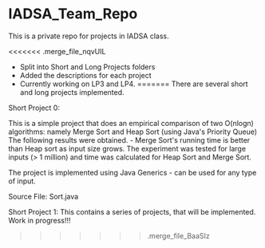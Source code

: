 # IADSA_Team_Repo
This is a private repo for projects in IADSA class.

<<<<<<< .merge_file_nqvUIL
- Split into Short and Long Projects folders
- Added the descriptions for each project
- Currently working on LP3 and LP4.
=======
There are several short and long projects implemented. 

Short Project 0:

This is a simple project that does an empirical comparison of two O(nlogn) algorithms: namely Merge Sort and Heap Sort (using Java's Priority Queue)
The following results were obtained. - Merge Sort's running time is better than Heap sort as input size grows. The experiment was tested for large inputs (> 1 million) and time was calculated for Heap Sort and Merge Sort. 

The project is implemented using Java Generics - can be used for any type of input.

Source File: Sort.java

Short Project 1:
This contains a series of projects, that will be implemented. Work in progress!!!
>>>>>>> .merge_file_BaaSIz
